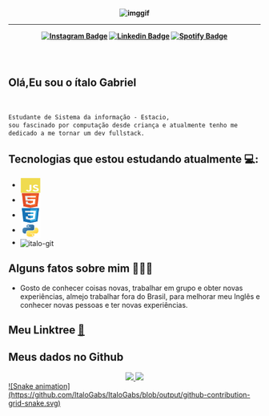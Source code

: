 <h4 align="center">
 
![imggif](https://i.imgur.com/9FaIwWh.gif)

<hr>

[![Instagram Badge](https://img.shields.io/badge/-instagram-red?style=for-the-badge&logo=instagram&logoColor=white)](https://www.instagram.com/eu_itaru)
[![Linkedin Badge](https://img.shields.io/badge/-Linkedin-blue?style=for-the-badge&logo=Linkedin&logoColor=white)](https://www.linkedin.com/in/italo-gabriel-dos-santos-tavares-4449631a6/)
[![Spotify Badge](https://img.shields.io/badge/-Spotify-3bb34b?style=for-the-badge&logo=Spotify&logoColor=161f16)]()
</h4>

<h3 align="center">  <br>

## Olá,Eu sou o ítalo Gabriel
<br>

</h3>

```
Estudante de Sistema da informação - Estacio, 
sou fascinado por computação desde criança e atualmente tenho me dedicado a me tornar um dev fullstack.
```
## Tecnologias que estou estudando atualmente 💻:

  - <img align="center" alt="italo-Js" height="30" width="40" src="https://raw.githubusercontent.com/devicons/devicon/master/icons/javascript/javascript-plain.svg">
  - <img align="center" alt="italo-HTML" height="30" width="40" src="https://raw.githubusercontent.com/devicons/devicon/master/icons/html5/html5-original.svg">
  - <img align="center" alt="italo-CSS" height="30" width="40" src="https://raw.githubusercontent.com/devicons/devicon/master/icons/css3/css3-original.svg">
  - <img align="center" alt="italo-Python" height="30" width="40" src="https://raw.githubusercontent.com/devicons/devicon/master/icons/python/python-original.svg">
  - <img align="center" alt="italo-git" height="30" width="40" src="https://cdn.jsdelivr.net/gh/devicons/devicon/icons/git/git-original.svg">

## Alguns fatos sobre mim 👨🏻‍💻

- Gosto de conhecer coisas novas, trabalhar em grupo e obter novas experiências, almejo trabalhar fora do Brasil, para melhorar meu Inglês e conhecer novas pessoas e ter novas experiências.

## Meu Linktree [:link:]()

## Meus dados no Github

<!-- <span style="height ">
![Anurag's GitHub stats](https://github-readme-stats.vercel.app/api?username=ItaloGabs&show_icons=true&theme=tokyonight)
</span> -->

<div align="center">
  <a href="https://github.com/ItaloGabs">
  <img height="180em" src="https://github-readme-stats.vercel.app/api?username=ItaloGabs&show_icons=true&theme=dracula&include_all_commits=true&count_private=true"/>
  <img height="180em" src="https://github-readme-stats.vercel.app/api/top-langs/?username=ItaloGabs&layout=compact&langs_count=7&theme=dracula"/>
</div>
 ![Snake animation](https://github.com/ItaloGabs/ItaloGabs/blob/output/github-contribution-grid-snake.svg)



